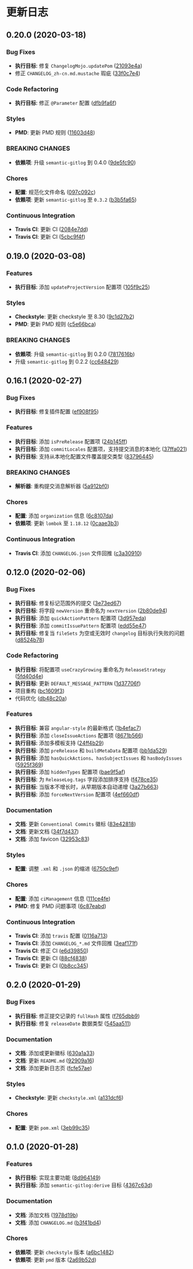 # 更新日志

## 0.20.0 (2020-03-18)

### Bug Fixes

- **执行目标**: 修复 `ChangelogMojo.updatePom` ([21093e4a](https://github.com/ymind/maven-semantic-gitlog/commit/21093e4aa4fed0f85b9552278fd86cde8f117ce2))
- 修正 `CHANGELOG_zh-cn.md.mustache` 瑕疵 ([33f0c7e4](https://github.com/ymind/maven-semantic-gitlog/commit/33f0c7e4e396ca675679c0eded2b4a6ee9d2fa5a))


### Code Refactoring

- **执行目标**: 修正 `@Parameter` 配置 ([dfb9fa6f](https://github.com/ymind/maven-semantic-gitlog/commit/dfb9fa6f590e9ed3034409e33d69acc3f6b24e37))


### Styles

- **PMD**: 更新 PMD 规则 ([11603d48](https://github.com/ymind/maven-semantic-gitlog/commit/11603d4884256b2006dffcc6d221e7c1ca32aff4))


### BREAKING CHANGES

- **依赖项**: 升级 `semantic-gitlog` 到 0.4.0 ([9de5fc90](https://github.com/ymind/maven-semantic-gitlog/commit/9de5fc90b921b0cb60bf92ab585e2518c544d397))


### Chores

- **配置**: 规范化文件命名 ([097c092c](https://github.com/ymind/maven-semantic-gitlog/commit/097c092c0753dba1940f8d1849e1f66417231da9))
- **依赖项**: 更新 `semantic-gitlog` 至 `0.3.2` ([b3b5fa65](https://github.com/ymind/maven-semantic-gitlog/commit/b3b5fa65bbc54d4092fcce9a5ad2b409fcf425d3))


### Continuous Integration

- **Travis CI**: 更新 CI ([2084e7dd](https://github.com/ymind/maven-semantic-gitlog/commit/2084e7dd60984592b058b872d74cfccf04416966))
- **Travis CI**: 更新 CI ([5cbc9f4f](https://github.com/ymind/maven-semantic-gitlog/commit/5cbc9f4fcc3f2ca4623159c97ececf0433684914))


## 0.19.0 (2020-03-08)

### Features

- **执行目标**: 添加 `updateProjectVersion` 配置项 ([105f9c25](https://github.com/ymind/maven-semantic-gitlog/commit/105f9c25bc121966b31bc3ea15ca5f3be793727e))


### Styles

- **Checkstyle**: 更新 checkstyle 至 8.30 ([9c1d27b2](https://github.com/ymind/maven-semantic-gitlog/commit/9c1d27b24aa6bbf7bc4a6633d098f86f506d0f9a))
- **PMD**: 更新 PMD 规则 ([c5e66bca](https://github.com/ymind/maven-semantic-gitlog/commit/c5e66bca7ad229006a30df87387269a28aa97ed9))


### BREAKING CHANGES

- **依赖项**: 升级 `semantic-gitlog` 到 0.2.0 ([7817616b](https://github.com/ymind/maven-semantic-gitlog/commit/7817616b3d4180e5a4a37b273318a29dbbe41d3c))
- 升级 `semantic-gitlog` 到 0.2.2 ([cc648429](https://github.com/ymind/maven-semantic-gitlog/commit/cc648429488ae5dccf22c8a788c69370681f359e))


## 0.16.1 (2020-02-27)

### Bug Fixes

- **执行目标**: 修复插件配置 ([ef908f95](https://github.com/ymind/maven-semantic-gitlog/commit/ef908f95f9d41917b9b7d4bf4b15698ae4a1e952))


### Features

- **执行目标**: 添加 `isPreRelease` 配置项 ([24b145ff](https://github.com/ymind/maven-semantic-gitlog/commit/24b145ff0a1c78fa1297fe0f8b933b762fe084d1))
- **执行目标**: 添加 `commitLocales` 配置项，支持提交消息的本地化 ([37ffa021](https://github.com/ymind/maven-semantic-gitlog/commit/37ffa02133cb474bdb3023b87663364eedce6154))
- **执行目标**: 支持从本地化配置文件覆盖提交类型 ([83796445](https://github.com/ymind/maven-semantic-gitlog/commit/83796445681c0c0d22b2c21c22a757301efef470))


### BREAKING CHANGES

- **解析器**: 重构提交消息解析器 ([5a912bf0](https://github.com/ymind/maven-semantic-gitlog/commit/5a912bf0b52692bc7301713dafabd71e2e7698f1))


### Chores

- **配置**: 添加 `organization` 信息 ([6c8107da](https://github.com/ymind/maven-semantic-gitlog/commit/6c8107da5d7c2ab6ec4a13e4d5e0165287ca360c))
- **依赖项**: 更新 `lombok` 至 `1.18.12` ([0caae3b3](https://github.com/ymind/maven-semantic-gitlog/commit/0caae3b3b3da0d8fbb1bfd3a3b5ee9149468976f))


### Continuous Integration

- **Travis CI**: 添加 `CHANGELOG.json` 文件回推 ([c3a30910](https://github.com/ymind/maven-semantic-gitlog/commit/c3a30910d13977960b4e24172ee1cd5c9fdf78dc))


## 0.12.0 (2020-02-06)

### Bug Fixes

- **执行目标**: 修复标记范围外的提交 ([3e73ed67](https://github.com/ymind/maven-semantic-gitlog/commit/3e73ed67d73d781474eddf50bfe2a170ba35ce9b))
- **执行目标**: 将字段 `newVersion` 重命名为 `nextVersion` ([2b80de94](https://github.com/ymind/maven-semantic-gitlog/commit/2b80de941ef1bc245a47f9a1c0920b106b847936))
- **执行目标**: 添加 `quickActionPattern` 配置项 ([3d957eda](https://github.com/ymind/maven-semantic-gitlog/commit/3d957edab53e1f50d95cac6d3b0b19b0719efcf6))
- **执行目标**: 添加 `commitIssuePattern` 配置项 ([edd55e47](https://github.com/ymind/maven-semantic-gitlog/commit/edd55e47eba382f91e3d79dbb0ff3a6b9cfea905))
- **执行目标**: 修复当 `fileSets` 为空或无效时 `changelog` 目标执行失败的问题 ([d8524b78](https://github.com/ymind/maven-semantic-gitlog/commit/d8524b78ab1ee1a44581a6a809233caa06960311))


### Code Refactoring

- **执行目标**: 将配置项 `useCrazyGrowing` 重命名为 `ReleaseStrategy` ([5fd40d4e](https://github.com/ymind/maven-semantic-gitlog/commit/5fd40d4eaa57dd9ec5bb36e5e25691e9e1874275))
- **执行目标**: 更新 `DEFAULT_MESSAGE_PATTERN` ([1d37706f](https://github.com/ymind/maven-semantic-gitlog/commit/1d37706fb04541ef7a2738c23861f158a36ce6cc))
- 项目重构 ([bc1609f3](https://github.com/ymind/maven-semantic-gitlog/commit/bc1609f3755c8613e02fddb57a1d674ded373d47))
- 代码优化 ([db48c20a](https://github.com/ymind/maven-semantic-gitlog/commit/db48c20abca14fce4d5610b0252b519a93214647))


### Features

- **执行目标**: 兼容 `angular-style` 的最新格式 ([1b4efac7](https://github.com/ymind/maven-semantic-gitlog/commit/1b4efac7649ec56f345da1c7735ed40707e4761b))
- **执行目标**: 添加 `closeIssueActions` 配置项 ([8671b566](https://github.com/ymind/maven-semantic-gitlog/commit/8671b5665f1e12a758be474d0f68b5c22fdf8371))
- **执行目标**: 添加多模板支持 ([24ff4b29](https://github.com/ymind/maven-semantic-gitlog/commit/24ff4b29d63e9fa78f5677bc067fbc9a6d5d485c))
- **执行目标**: 添加 `preRelease` 和 `buildMetaData` 配置项 ([bb1da529](https://github.com/ymind/maven-semantic-gitlog/commit/bb1da529c03b0dd572669b127aa4ca056851245a))
- **执行目标**: 添加 `hasQuickActions`、`hasSubjectIssues` 和 `hasBodyIssues` ([5925f369](https://github.com/ymind/maven-semantic-gitlog/commit/5925f369d1e90cc3a0be8eba663eaa7c0e988d24))
- **执行目标**: 添加 `hiddenTypes` 配置项 ([bae9f5af](https://github.com/ymind/maven-semantic-gitlog/commit/bae9f5afaba467f599e5c8a8f4d103853c00dc8a))
- **执行目标**: 为 `ReleaseLog.tags` 字段添加排序支持 ([f478ce35](https://github.com/ymind/maven-semantic-gitlog/commit/f478ce3509f4cddbfb3494e6c4ca2175d1aadcea))
- **执行目标**: 当版本不增长时，从早期版本自动递增 ([3a27b663](https://github.com/ymind/maven-semantic-gitlog/commit/3a27b663dc20658afcf02eca8957b0290d50d0ee))
- **执行目标**: 添加 `forceNextVersion` 配置项 ([4ef660df](https://github.com/ymind/maven-semantic-gitlog/commit/4ef660df87a484458ed92c1f31eab5a4abfd4408))


### Documentation

- **文档**: 更新 `Conventional Commits` 徽标 ([83e42818](https://github.com/ymind/maven-semantic-gitlog/commit/83e42818c8a3693214884787144bce0e99f988d2))
- **文档**: 更新文档 ([34f7d437](https://github.com/ymind/maven-semantic-gitlog/commit/34f7d4379fc69e0d3ba0dfc7d065a8e4c859d7d8))
- **文档**: 添加 favicon ([32953c83](https://github.com/ymind/maven-semantic-gitlog/commit/32953c8327ed12f99d04a3e64acf57d0095d4bc0))


### Styles

- **配置**: 调整 `.xml` 和 `.json` 的缩进 ([6750c9ef](https://github.com/ymind/maven-semantic-gitlog/commit/6750c9ef5cec141c61defe3d63570b8b4a824de5))


### Chores

- **配置**: 添加 `ciManagement` 信息 ([111ce4fe](https://github.com/ymind/maven-semantic-gitlog/commit/111ce4fe4e0de7464aefe070c9a20c04ae72e83f))
- **PMD**: 修复 PMD 问题事项 ([6c87eabd](https://github.com/ymind/maven-semantic-gitlog/commit/6c87eabd7745045ac08f7a529f304bdc5d2c54cc))


### Continuous Integration

- **Travis CI**: 添加 `travis` 配置 ([0116a713](https://github.com/ymind/maven-semantic-gitlog/commit/0116a713f015f6a05532f11cca17467137dcda81))
- **Travis CI**: 添加 `CHANGELOG_*.md` 文件回推 ([3eaf171f](https://github.com/ymind/maven-semantic-gitlog/commit/3eaf171f44e52eb174ba17ea1fb8bb99853adfb8))
- **Travis CI**: 修正 CI ([e6d39850](https://github.com/ymind/maven-semantic-gitlog/commit/e6d39850936933f5f08f253ae314fa0e78ae749c))
- **Travis CI**: 更新 CI ([88cf4838](https://github.com/ymind/maven-semantic-gitlog/commit/88cf483884819310ceeb12560852fcf2b15c8905))
- **Travis CI**: 更新 CI ([0b8cc345](https://github.com/ymind/maven-semantic-gitlog/commit/0b8cc345aed9454846f445206aa3fe564151b9f9))


## 0.2.0 (2020-01-29)

### Bug Fixes

- **执行目标**: 修正提交记录的 `fullHash` 属性 ([f765dbb9](https://github.com/ymind/maven-semantic-gitlog/commit/f765dbb9aeb77eb731e5b787e13bb471ad0abbdf))
- **执行目标**: 修复 `releaseDate` 数据类型 ([545aa511](https://github.com/ymind/maven-semantic-gitlog/commit/545aa511aefb5bbd02b78b73fa37a6f69cf6d1e7))


### Documentation

- **文档**: 添加或更新徽标 ([630a1a33](https://github.com/ymind/maven-semantic-gitlog/commit/630a1a33adc4e76370502f0d842a2c50beeb3234))
- **文档**: 更新 `README.md` ([92909a16](https://github.com/ymind/maven-semantic-gitlog/commit/92909a164b611c242721b2ad0643f5549aabd32e))
- **文档**: 添加更新日志页 ([fcfe57ae](https://github.com/ymind/maven-semantic-gitlog/commit/fcfe57ae6ba5f79ef132446c55460af582940895))


### Styles

- **Checkstyle**: 更新 `checkstyle.xml` ([a131dcf6](https://github.com/ymind/maven-semantic-gitlog/commit/a131dcf6e3b92af8048e5c7d2dc2546b86633ce2))


### Chores

- **配置**: 更新 `pom.xml` ([3eb99c35](https://github.com/ymind/maven-semantic-gitlog/commit/3eb99c357e7c2736771a1081aa29f38e62f89885))


## 0.1.0 (2020-01-28)

### Features

- **执行目标**: 实现主要功能 ([8d964149](https://github.com/ymind/maven-semantic-gitlog/commit/8d9641496af9c52ef39540c32980e3732c878ca7))
- **执行目标**: 添加 `semantic-gitlog:derive` 目标 ([4367c63d](https://github.com/ymind/maven-semantic-gitlog/commit/4367c63de29e56fa40044341ac0273a622a4b6b8))


### Documentation

- **文档**: 添加文档 ([1978d19b](https://github.com/ymind/maven-semantic-gitlog/commit/1978d19b1c381784153787fa6a0f5673bdab8336))
- **文档**: 添加 `CHANGELOG.md` ([b3f41bd4](https://github.com/ymind/maven-semantic-gitlog/commit/b3f41bd49b6b7d02a2ae33f7a8833524e072d590))


### Chores

- **依赖项**: 更新 `checkstyle` 版本 ([a6bc1482](https://github.com/ymind/maven-semantic-gitlog/commit/a6bc148222fe161f8a5315f4378c97964df6057d))
- **依赖项**: 更新 `pmd` 版本 ([2a69b52d](https://github.com/ymind/maven-semantic-gitlog/commit/2a69b52d9052b60c4a515063bcb2c39d6a4f9511))

